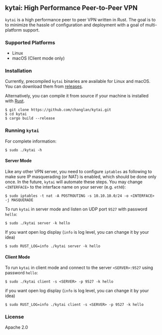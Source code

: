 
## kytai: High Performance Peer-to-Peer VPN

`kytai` is a high performance peer to peer VPN written in Rust. The goal is to
to minimize the hassle of configuration and deployment with a goal of
multi-platform support.

### Supported Platforms

- Linux
- macOS (Client mode only)

### Installation

Currently, precompiled `kytai` binaries are available for Linux and macOS.
You can download them from [releases](https://github.com/changlan/kytai/releases).

Alternatively, you can compile it from source if
your machine is installed with [Rust](https://www.rust-lang.org/en-US/install.html).

```
$ git clone https://github.com/changlan/kytai.git
$ cd kytai
$ cargo build --release
```

### Running `kytai`

For complete information:

```
$ sudo ./kytai -h
```

#### Server Mode

Like any other VPN server, you need to configure `iptables` as following to make
sure IP masquerading (or NAT) is enabled, which should be done only once. In the
future, `kytai` will automate these steps. You may change `<INTERFACE>` to the
interface name on your server (e.g. `eth0`):

```
$ sudo iptables -t nat -A POSTROUTING -s 10.10.10.0/24 -o <INTERFACE> -j MASQUERADE
```

To run `kytai` in server mode and listen on UDP port `9527` with password `hello`:

```
$ sudo ./kytai server -k hello 
```
If you want open log display (`info` is log level, you can change it by your idea)

```
$ sudo RUST_LOG=info ./kytai server -k hello 
```

#### Client Mode

To run `kytai` in client mode and connect to the server `<SERVER>:9527` using password `hello`:

```
$ sudo ./kytai client -s <SERVER> -p 9527 -k hello
```

if you want open log display (`info` is log level, you can change it by your idea)

```
$ sudo RUST_LOG=info ./kytai client -s <SERVER> -p 9527 -k hello
```

### License

Apache 2.0
